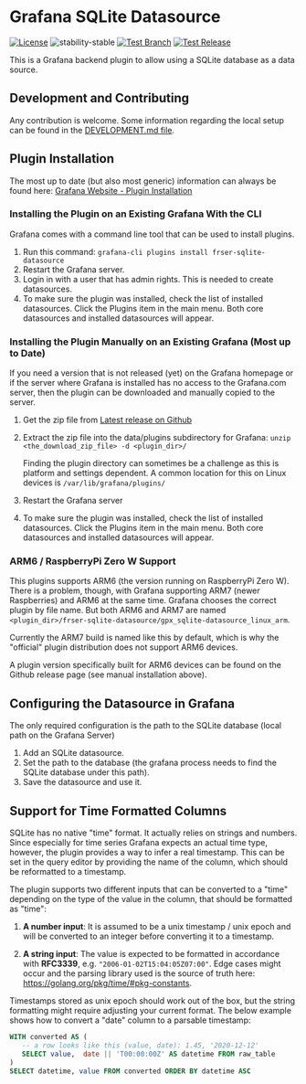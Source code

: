 # Grafana SQLite Datasource

[![License](https://img.shields.io/badge/License-Apache%202.0-blue.svg)](https://opensource.org/licenses/Apache-2.0)
![stability-stable](https://img.shields.io/badge/stability-stable-green.svg)
[![Test Branch](https://github.com/fr-ser/grafana-sqlite-datasource/workflows/Test%20Branch/badge.svg)](https://github.com/fr-ser/grafana-sqlite-datasource/actions)
[![Test Release](https://github.com/fr-ser/grafana-sqlite-datasource/workflows/Test%20Release/badge.svg)](https://github.com/fr-ser/grafana-sqlite-datasource/actions)

This is a Grafana backend plugin to allow using a SQLite database as a data source.

## Development and Contributing

Any contribution is welcome. Some information regarding the local setup can be found in the
[DEVELOPMENT.md file](https://github.com/fr-ser/grafana-sqlite-datasource/blob/master/DEVELOPMENT.md).

## Plugin Installation

The most up to date (but also most generic) information can always be found here:
[Grafana Website - Plugin Installation](https://grafana.com/docs/grafana/latest/plugins/installation/#install-grafana-plugins)

### Installing the Plugin on an Existing Grafana With the CLI

Grafana comes with a command line tool that can be used to install plugins.

1. Run this command: `grafana-cli plugins install frser-sqlite-datasource`
2. Restart the Grafana server.
3. Login in with a user that has admin rights. This is needed to create datasources.
4. To make sure the plugin was installed, check the list of installed datasources. Click the
   Plugins item in the main menu. Both core datasources and installed datasources will appear.

### Installing the Plugin Manually on an Existing Grafana (Most up to Date)

If you need a version that is not released (yet) on the Grafana homepage or if the server where
Grafana is installed has no access to the Grafana.com server, then the plugin can be downloaded
and manually copied to the server.

1. Get the zip file from [Latest release on Github](https://github.com/fr-ser/grafana-sqlite-datasource/releases/latest)
2. Extract the zip file into the data/plugins subdirectory for Grafana:
   `unzip <the_download_zip_file> -d <plugin_dir>/`

   Finding the plugin directory can sometimes be a challenge as this is platform and settings
   dependent. A common location for this on Linux devices is `/var/lib/grafana/plugins/`
3. Restart the Grafana server
4. To make sure the plugin was installed, check the list of installed datasources. Click the
   Plugins item in the main menu. Both core datasources and installed datasources will appear.

### ARM6 / RaspberryPi Zero W Support

This plugins supports ARM6 (the version running on RaspberryPi Zero W). There is a problem, though,
with Grafana supporting ARM7 (newer Raspberries) and ARM6 at the same time. Grafana chooses
the correct plugin by file name. But both ARM6 and ARM7 are named
`<plugin_dir>/frser-sqlite-datasource/gpx_sqlite-datasource_linux_arm`.

Currently the ARM7 build is named like this by default, which is why the "official" plugin
distribution does not support ARM6 devices.

A plugin version specifically built for ARM6 devices can be found on the Github release page (see
manual installation above).

## Configuring the Datasource in Grafana

The only required configuration is the path to the SQLite database (local path on the Grafana Server)

1. Add an SQLite datasource.
2. Set the path to the database (the grafana process needs to find the SQLite database under this path).
3. Save the datasource and use it.

## Support for Time Formatted Columns

SQLite has no native "time" format. It actually relies on strings and numbers. Since especially
for time series Grafana expects an actual time type, however, the plugin provides a way to infer
a real timestamp. This can be set in the query editor by providing the name of the column, which
should be reformatted to a timestamp.

The plugin supports two different inputs that can be converted to a "time" depending on the type
of the value in the column, that should be formatted as "time":

1. **A number input**: It is assumed to be a unix timestamp / unix epoch and will be converted to
   an integer before converting it to a timestamp.

2. **A string input**: The value is expected to be formatted in accordance with **RFC3339**,
   e.g. `"2006-01-02T15:04:05Z07:00"`. Edge cases might occur and the parsing library used is the
   source of truth here: <https://golang.org/pkg/time/#pkg-constants>.

Timestamps stored as unix epoch should work out of the box, but the string formatting might require
adjusting your current format. The below example shows how to convert a "date" column to a parsable
timestamp:

```SQL
WITH converted AS (
   -- a row looks like this (value, date): 1.45, '2020-12-12'
   SELECT value,  date || 'T00:00:00Z' AS datetime FROM raw_table
)
SELECT datetime, value FROM converted ORDER BY datetime ASC
```
